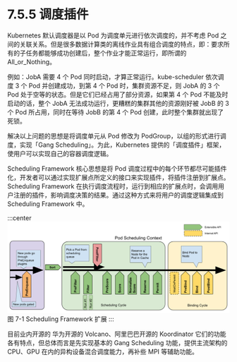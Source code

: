 # 7.5.5 调度插件 

Kubernetes 默认调度器是以 Pod 为调度单元进行依次调度的，并不考虑 Pod 之间的关联关系。但是很多数据计算类的离线作业具有组合调度的特点，即：要求所有的子任务都能够成功创建后，整个作业才能正常运行，即所谓的 All_or_Nothing。

例如：JobA 需要 4 个 Pod 同时启动，才算正常运行。kube-scheduler 依次调度 3 个 Pod 并创建成功，到第 4 个 Pod 时，集群资源不足，则 JobA 的 3 个 Pod 处于空等的状态。但是它们已经占用了部分资源，如果第 4 个 Pod 不能及时启动的话，整个 JobA 无法成功运行，更糟糕的集群其他的资源刚好被 JobB 的 3 个 Pod 所占用，同时在等待 JobB 的第 4 个 Pod 创建，此时整个集群就出现了死锁。

解决以上问题的思想是将调度单元从 Pod 修改为 PodGroup，以组的形式进行调度，实现「Gang Scheduling」。为此，Kubernetes 提供的「调度插件」框架，使用户可以实现自己的容器调度逻辑。

Scheduling Framework 核心思想是将 Pod 调度过程中的每个环节都尽可能插件化，开发者可以通过实现扩展点所定义的接口来实现插件，将插件注册到扩展点。Scheduling Framework 在执行调度流程时，运行到相应的扩展点时，会调用用户注册的插件，影响调度决策的结果。通过这种方式来将用户的调度逻辑集成到 Scheduling Framework 中。


:::center
  ![](../assets/scheduling-framework-extensions.png)<br/>
  图 7-1 Scheduling Framework 扩展
:::

目前业内开源的 华为开源的 Volcano、阿里巴巴开源的 Koordinator
它们的功能各有特点，但总体而言是先实现基本的 Gang Scheduling 功能，提供主流架构的 CPU、GPU 在内的异构设备混合调度能力，再补些 MPI 等辅助功能。


